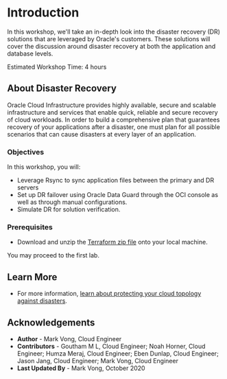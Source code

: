 # Introduction

In this workshop, we'll take an in-depth look into the disaster recovery (DR) solutions that are leveraged by Oracle's customers. These solutions will cover the discussion around disaster recovery at both the application and database levels.

Estimated Workshop Time: 4 hours

## About Disaster Recovery

Oracle Cloud Infrastructure provides highly available, secure and scalable infrastructure and services that enable quick, reliable and secure recovery of cloud workloads. In order to build a comprehensive plan that guarantees recovery of your applications after a disaster, one must plan for all possible scenarios that can cause disasters at every layer of an application.

### **Objectives**
In this workshop, you will:
- Leverage Rsync to sync application files between the primary and DR servers
- Set up DR failover using Oracle Data Guard through the OCI console as well as through manual configurations.
- Simulate DR for solution verification.

### Prerequisites 

* Download and unzip the [Terraform zip file](https://objectstorage.us-ashburn-1.oraclecloud.com/p/uYnoDNF3ft2Tq3Q-NDnlV_vU2v239h2fEeVajsTSHK9F5iSWH7TbXe_7srahhVOg/n/c4u04/b/data-management-library-files/o/resource-manager-bin.zip) onto your local machine.

You may proceed to the first lab.

## Learn More
* For more information, [learn about protecting your cloud topology against disasters](https://docs.oracle.com/en/solutions/design-dr/#GUID-F3CA0932-0DF5-4829-B790-4AEC18F67505).

## Acknowledgements
* **Author** - Mark Vong, Cloud Engineer
* **Contributors** -  Goutham M L, Cloud Engineer; Noah Horner, Cloud Engineer; Humza Meraj, Cloud Engineer; Eben Dunlap, Cloud Engineer; Jason Jang, Cloud Engineer; Mark Vong, Cloud Engineer
* **Last Updated By** - Mark Vong, October 2020

